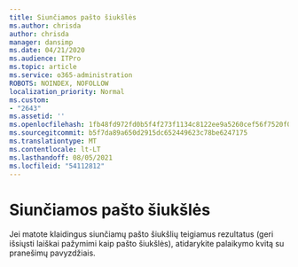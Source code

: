 ```yaml
---
title: Siunčiamos pašto šiukšlės
ms.author: chrisda
author: chrisda
manager: dansimp
ms.date: 04/21/2020
ms.audience: ITPro
ms.topic: article
ms.service: o365-administration
ROBOTS: NOINDEX, NOFOLLOW
localization_priority: Normal
ms.custom:
- "2643"
ms.assetid: ''
ms.openlocfilehash: 1fb48fd972fd0b5f4f273f1134c8122ee9a5260cef56f7520f0da066cb230012
ms.sourcegitcommit: b5f7da89a650d2915dc652449623c78be6247175
ms.translationtype: MT
ms.contentlocale: lt-LT
ms.lasthandoff: 08/05/2021
ms.locfileid: "54112812"
---
```

# <a name="outbound-spam"></a>Siunčiamos pašto šiukšlės

Jei matote klaidingus siunčiamų pašto šiukšlių teigiamus rezultatus (geri išsiųsti laiškai pažymimi kaip pašto šiukšlės), atidarykite palaikymo kvitą su pranešimų pavyzdžiais.
